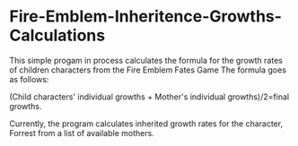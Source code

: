 # Fire-Emblem-Inheritence-Growths-Calculations
This simple progam in process calculates the formula for the growth rates of children characters from the Fire Emblem Fates Game
The formula goes as follows:

(Child characters' individual growths + Mother's individual growths)/2=final growths.

Currently, the program calculates inherited growth rates for the character, Forrest from a list of available mothers. 
